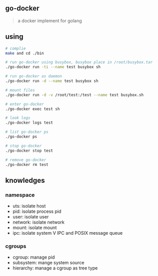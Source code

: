 ## go-docker
>a docker implement for golang

## using
```bash
# complie
make and cd ./bin

# run go-docker using busybox, busybox place in /root/busybox.tar
./go-docker run -ti --name test busybox sh

# run go-docker as daemon
./go-docker run -d --name test busybox sh

# mount files
./go-docker run -d -v /root/test:/test --name test busybox.sh

# enter go-docker
./go-docker exec test sh

# look logs
./go-docker logs test

# list go-docker ps
./go-docker ps 

# stop go-docker
./go-docker stop test

# remove go-docker
./go-docker rm test
```

## knowledges
### namespace
- uts: isolate host
- pid: isolate process pid
- user: isolate user
- network: isolate network
- mount: isolate mount
- ipc: isolate system V IPC and POSIX message queue

### cgroups
- cgroup: manage pid
- subsystem: mange system source
- hierarchy: manage a cgroup as tree type 
